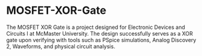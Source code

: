 # MOSFET-XOR-Gate
The MOSFET XOR Gate is a project designed for Electronic Devices and Circuits I at McMaster University. The design successfully serves as a XOR gate upon verifying with tools such as PSpice simulations, Analog Discovery 2, Waveforms, and physical circuit analysis.
